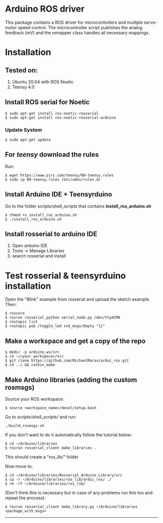 # Arduino ROS driver
This package contains a ROS driver for microcontrollers and mulitple servo-motor speed control. The microcontroller script publishes the analog feedback (mV) and the remapper class handles all necessary mappings.

# Installation

## Tested on:
1) Ubuntu 20.04 with ROS Noetic
2) Teensy 4.0 

## Install ROS serial for Noetic
```
$ sudo apt-get install ros-noetic-rosserial
$ sudo apt-get install ros-noetic-rosserial-arduino
```
### Update System
```
$ sudo apt-get update
```

##   For *teensy* download the rules
Run:
```
$ wget https://www.pjrc.com/teensy/00-teensy.rules 
$ sudo cp 00-teensy.rules /etc/udev/rules.d/ 
```


## Install Arduino IDE + Teensyrduino
Go to the folder scripts/shell_scripts that contains **install_ros_arduino.sh**

```
$ chmod +x install_ros_arduino.sh
$ ./install_ros_arduino.sh
```

## Install rosserial to arduino IDE
1. Open arduino IDE
2. Tools -> Manage Libraries
3. search rosserial and install

# Test rosserial & teensyrduino installation

Open the "Blink" example from rosserial and upload the sketch example. Then:
```
$ roscore
$ rosrun rosserial_python serial_node.py /dev/ttyACM0
$ rostopic list 
$ rostopic pub /toggle_led std_msgs/Empty "{}"
```

## Make a workspace and get a copy of the repo
```
$ mkdir -p arduino_ws/src
$ cd ~/<your_workspace>/src
$ git clone https://github.com/MichaelMarav/ardui_ros.git
$ cd ../ && catkin_make
```

## Make Arduino libraries (adding the custom rosmsgs)
Source your ROS workspace:
```
$ source <workspace_name>/devel/setup.bash
```

Go to *scripts/shell_scripts/*
and run:
```
./build_rosmsgs.sh
```
If you don't want to do it automatically follow the tutorial below:

```
$ cd ~/Arduino/libraries
$ rosrun rosserial_client make_libraries .
```
This should create a "ros_lib/" folder

Now move to:
```
$ cd ~/Arduino/libraries/Rosserial_Arduino_Library/src
$ cp -r ~/Arduino/libraries/ros_lib/ardui_ros/ ./
$ rm -rf ~/Arduino/libraries/ros_lib/
```


(Don't think this is necessary but in case of any problems run this too and repeat the process):
```
$ rosrun rosserial_client make_library.py ~/Arduino/libraries <package_with_msgs>
```
----------------------

